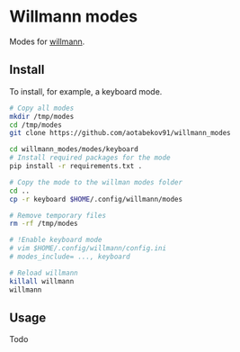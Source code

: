 # Willmann modes

Modes for [willmann](https://github.com/aotabekov91/willmann).

## Install

To install, for example, a keyboard mode.

```bash
# Copy all modes
mkdir /tmp/modes
cd /tmp/modes
git clone https://github.com/aotabekov91/willmann_modes

cd willmann_modes/modes/keyboard
# Install required packages for the mode
pip install -r requirements.txt .

# Copy the mode to the willman modes folder
cd .. 
cp -r keyboard $HOME/.config/willmann/modes

# Remove temporary files
rm -rf /tmp/modes

# !Enable keyboard mode
# vim $HOME/.config/willmann/config.ini
# modes_include= ..., keyboard

# Reload willmann
killall willmann
willmann
```

## Usage

Todo
